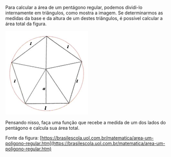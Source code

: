 Para calcular a área de um pentágono regular, podemos dividi-lo internamente em triângulos, como mostra a imagem.  Se determinarmos as medidas da base e da altura de um destes triângulos, é possível calcular a área total  da figura.

![Cálculo da área de um pentágono](raw/area-pentagono/img.png)

Pensando nisso, faça uma função que recebe a medida de um dos lados do  pentágono e calcula sua área total.

Fonte da figura: [https://brasilescola.uol.com.br/matematica/area-um-poligono-regular.htm](https://brasilescola.uol.com.br/matematica/area-um-poligono-regular.htm)
